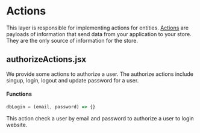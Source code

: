 # Actions

This layer is responsible for implementing actions for entities. [Actions](http://redux.js.org/docs/basics/Actions.html) are payloads of information that send data from your application to your store. They are the only source of information for the store.

## authorizeActions.jsx

We provide some actions to authorize a user. The authorize actions include singup, login, logout and update password for a user.

#### Functions
```jsx
dbLogin = (email, password) => {}
```
This action check a user by email and password to authorize a user to login website. 